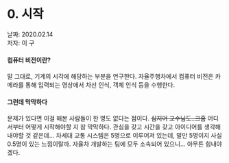 # 0. 시작
날짜: 2020.02.14</br>
저자: 이 구

#### 컴퓨터 비전이란?
말 그대로, 기계의 시각에 해당하는 부분을 연구한다. 자율주행차에서 컴퓨터 비전은 카메라를 통해 입력되는 영상에서 차선 인식, 객체 인식 등을 수행한다. 
 
#### 그런데 막막하다
문제가 있다면 이걸 해본 사람들이 한 명도 없다는 점이다. ~~심지어 교수님도..크흠~~
어디서부터 어떻게 시작해야할 지 참 막막하다. 관심을 갖고 시간을 갖고 아이디어를 생각해 내야할 것 같은데... 차세대 교통 시스템은 5명으로 이루어져 있는데,
말만 5명이지 사실 0.5명이 있는 느낌이랄까. 자율차 개발하는 팀에 모두 소속되어 있으니... 아무튼 힘내야겠다.
